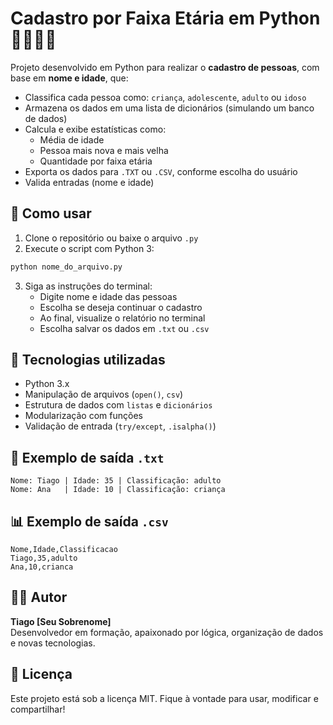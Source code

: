 # Cadastro por Faixa Etária em Python 🧓👶👨‍🦱

Projeto desenvolvido em Python para realizar o **cadastro de pessoas**, com base em **nome e idade**, que:

- Classifica cada pessoa como: `criança`, `adolescente`, `adulto` ou `idoso`
- Armazena os dados em uma lista de dicionários (simulando um banco de dados)
- Calcula e exibe estatísticas como:
  - Média de idade
  - Pessoa mais nova e mais velha
  - Quantidade por faixa etária
- Exporta os dados para `.TXT` ou `.CSV`, conforme escolha do usuário
- Valida entradas (nome e idade)

## 🚀 Como usar

1. Clone o repositório ou baixe o arquivo `.py`
2. Execute o script com Python 3:

```bash
python nome_do_arquivo.py
```

3. Siga as instruções do terminal:
   - Digite nome e idade das pessoas
   - Escolha se deseja continuar o cadastro
   - Ao final, visualize o relatório no terminal
   - Escolha salvar os dados em `.txt` ou `.csv`

## 🧠 Tecnologias utilizadas

- Python 3.x
- Manipulação de arquivos (`open()`, `csv`)
- Estrutura de dados com `listas` e `dicionários`
- Modularização com funções
- Validação de entrada (`try/except`, `.isalpha()`)

## 📂 Exemplo de saída `.txt`

```
Nome: Tiago | Idade: 35 | Classificação: adulto
Nome: Ana   | Idade: 10 | Classificação: criança
```

## 📊 Exemplo de saída `.csv`

```
Nome,Idade,Classificacao
Tiago,35,adulto
Ana,10,crianca
```

## 👨‍💻 Autor

**Tiago [Seu Sobrenome]**  
Desenvolvedor em formação, apaixonado por lógica, organização de dados e novas tecnologias.

## 📝 Licença

Este projeto está sob a licença MIT. Fique à vontade para usar, modificar e compartilhar!